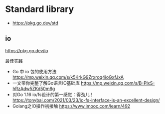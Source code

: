 # Standard library
- https://pkg.go.dev/std

## io
https://pkg.go.dev/io

最佳实践
- Go 中 io 包的使用方法 https://mp.weixin.qq.com/s/k5KrkG9Zrxroq4ioGxfJxA
- 一文带你完整了解Go语言IO基础库 https://mp.weixin.qq.com/s/B-PlxS-hRzAdw5ZKd50m6g
- 对Go 1.16 io/fs设计的第一感觉：得劲儿！https://tonybai.com/2021/03/23/io-fs-interface-is-an-excellent-design/
- Golang之IO操作初接触 https://www.imooc.com/learn/492
